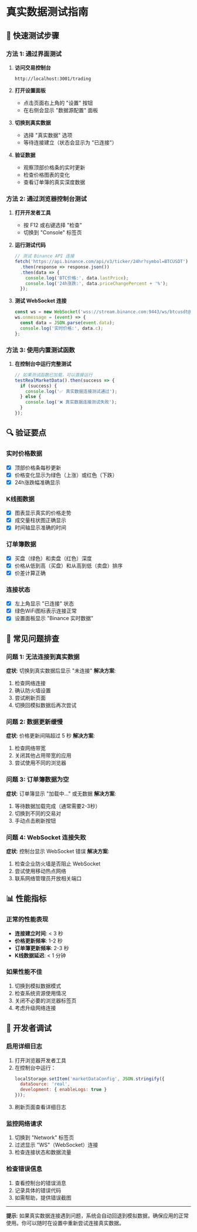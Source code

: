 # 真实数据测试指南

## 🎯 快速测试步骤

### 方法 1: 通过界面测试

1. **访问交易控制台**
   ```
   http://localhost:3001/trading
   ```

2. **打开设置面板**
   - 点击页面右上角的 "设置" 按钮
   - 在右侧会显示 "数据源配置" 面板

3. **切换到真实数据**
   - 选择 "真实数据" 选项
   - 等待连接建立（状态会显示为 "已连接"）

4. **验证数据**
   - 观察顶部价格条的实时更新
   - 检查价格图表的变化
   - 查看订单簿的真实深度数据

### 方法 2: 通过浏览器控制台测试

1. **打开开发者工具**
   - 按 F12 或右键选择 "检查"
   - 切换到 "Console" 标签页

2. **运行测试代码**
   ```javascript
   // 测试 Binance API 连接
   fetch('https://api.binance.com/api/v3/ticker/24hr?symbol=BTCUSDT')
     .then(response => response.json())
     .then(data => {
       console.log('BTC价格:', data.lastPrice);
       console.log('24h涨跌:', data.priceChangePercent + '%');
     });
   ```

3. **测试 WebSocket 连接**
   ```javascript
   const ws = new WebSocket('wss://stream.binance.com:9443/ws/btcusdt@ticker');
   ws.onmessage = (event) => {
     const data = JSON.parse(event.data);
     console.log('实时价格:', data.c);
   };
   ```

### 方法 3: 使用内置测试函数

1. **在控制台中运行完整测试**
   ```javascript
   // 如果测试函数已加载，可以直接运行
   testRealMarketData().then(success => {
     if (success) {
       console.log('✅ 真实数据连接测试通过');
     } else {
       console.log('❌ 真实数据连接测试失败');
     }
   });
   ```

## 🔍 验证要点

### 实时价格数据
- [x] 顶部价格条每秒更新
- [x] 价格变化显示为绿色（上涨）或红色（下跌）
- [x] 24h涨跌幅准确显示

### K线图数据
- [x] 图表显示真实的价格走势
- [x] 成交量柱状图正确显示
- [x] 时间轴显示准确的时间

### 订单簿数据
- [x] 买盘（绿色）和卖盘（红色）深度
- [x] 价格从低到高（买盘）和从高到低（卖盘）排序
- [x] 价差计算正确

### 连接状态
- [x] 左上角显示 "已连接" 状态
- [x] 绿色WiFi图标表示连接正常
- [x] 设置面板显示 "Binance 实时数据"

## 🐛 常见问题排查

### 问题 1: 无法连接到真实数据
**症状**: 切换到真实数据后显示 "未连接"
**解决方案**:
1. 检查网络连接
2. 确认防火墙设置
3. 尝试刷新页面
4. 切换回模拟数据后再次尝试

### 问题 2: 数据更新缓慢
**症状**: 价格更新间隔超过 5 秒
**解决方案**:
1. 检查网络带宽
2. 关闭其他占用带宽的应用
3. 尝试使用不同的浏览器

### 问题 3: 订单簿数据为空
**症状**: 订单簿显示 "加载中..." 或无数据
**解决方案**:
1. 等待数据加载完成（通常需要2-3秒）
2. 切换到不同的交易对
3. 手动点击刷新按钮

### 问题 4: WebSocket 连接失败
**症状**: 控制台显示 WebSocket 错误
**解决方案**:
1. 检查企业防火墙是否阻止 WebSocket
2. 尝试使用移动热点网络
3. 联系网络管理员开放相关端口

## 📊 性能指标

### 正常的性能表现
- **连接建立时间**: < 3 秒
- **价格更新频率**: 1-2 秒
- **订单簿更新频率**: 2-3 秒
- **K线数据延迟**: < 1 分钟

### 如果性能不佳
1. 切换到模拟数据模式
2. 检查系统资源使用情况
3. 关闭不必要的浏览器标签页
4. 考虑升级网络连接

## 🔧 开发者调试

### 启用详细日志
1. 打开浏览器开发者工具
2. 在控制台中运行：
   ```javascript
   localStorage.setItem('marketDataConfig', JSON.stringify({
     dataSource: 'real',
     development: { enableLogs: true }
   }));
   ```
3. 刷新页面查看详细日志

### 监控网络请求
1. 切换到 "Network" 标签页
2. 过滤显示 "WS"（WebSocket）连接
3. 检查连接状态和数据流量

### 检查错误信息
1. 查看控制台的错误消息
2. 记录具体的错误代码
3. 如需帮助，提供错误截图

---

**提示**: 如果真实数据连接遇到问题，系统会自动回退到模拟数据，确保应用的正常使用。你可以随时在设置中重新尝试连接真实数据。
